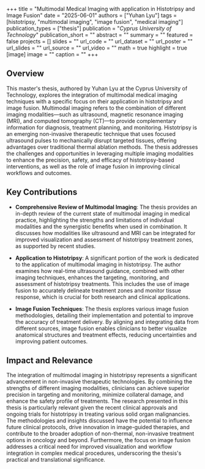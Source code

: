 +++
title = "Multimodal Medical Imaging with application in Histotripsy and Image Fusion"
date = "2025-06-01"
authors = ["Yuhan Lyu"]
tags = [histotripsy, "multimodal imaging", "image fusion", "medical imaging"]
publication_types = ["thesis"]
publication = "_Cyprus University of Technology_"
publication_short = ""
abstract = ""
summary = ""
featured = false
projects = []
slides = ""
url_code = ""
url_dataset = ""
url_poster = ""
url_slides = ""
url_source = ""
url_video = ""
math = true
highlight = true
[image]
image = ""
caption = ""
+++

## Overview

This master's thesis, authored by Yuhan Lyu at the Cyprus University of Technology, explores the integration of multimodal medical imaging techniques with a specific focus on their application in histotripsy and image fusion. Multimodal imaging refers to the combination of different imaging modalities—such as ultrasound, magnetic resonance imaging (MRI), and computed tomography (CT)—to provide complementary information for diagnosis, treatment planning, and monitoring. Histotripsy is an emerging non-invasive therapeutic technique that uses focused ultrasound pulses to mechanically disrupt targeted tissues, offering advantages over traditional thermal ablation methods. The thesis addresses the challenges and opportunities in leveraging multiple imaging modalities to enhance the precision, safety, and efficacy of histotripsy-based interventions, as well as the role of image fusion in improving clinical workflows and outcomes.

## Key Contributions

- **Comprehensive Review of Multimodal Imaging**: The thesis provides an in-depth review of the current state of multimodal imaging in medical practice, highlighting the strengths and limitations of individual modalities and the synergistic benefits when used in combination. It discusses how modalities like ultrasound and MRI can be integrated for improved visualization and assessment of histotripsy treatment zones, as supported by recent studies.

- **Application to Histotripsy**: A significant portion of the work is dedicated to the application of multimodal imaging in histotripsy. The author examines how real-time ultrasound guidance, combined with other imaging techniques, enhances the targeting, monitoring, and assessment of histotripsy treatments. This includes the use of image fusion to accurately delineate treatment zones and monitor tissue response, which is crucial for both research and clinical applications.

- **Image Fusion Techniques**: The thesis explores various image fusion methodologies, detailing their implementation and potential to improve the accuracy of treatment delivery. By aligning and integrating data from different sources, image fusion enables clinicians to better visualize anatomical structures and treatment effects, reducing uncertainties and improving patient outcomes.

## Impact and Relevance

The integration of multimodal imaging in histotripsy represents a significant advancement in non-invasive therapeutic technologies. By combining the strengths of different imaging modalities, clinicians can achieve superior precision in targeting and monitoring, minimize collateral damage, and enhance the safety profile of treatments. The research presented in this thesis is particularly relevant given the recent clinical approvals and ongoing trials for histotripsy in treating various solid organ malignancies. The methodologies and insights discussed have the potential to influence future clinical protocols, drive innovation in image-guided therapies, and contribute to the broader adoption of non-thermal, non-invasive treatment options in oncology and beyond. Furthermore, the focus on image fusion addresses a critical need for improved visualization and workflow integration in complex medical procedures, underscoring the thesis's practical and translational significance.